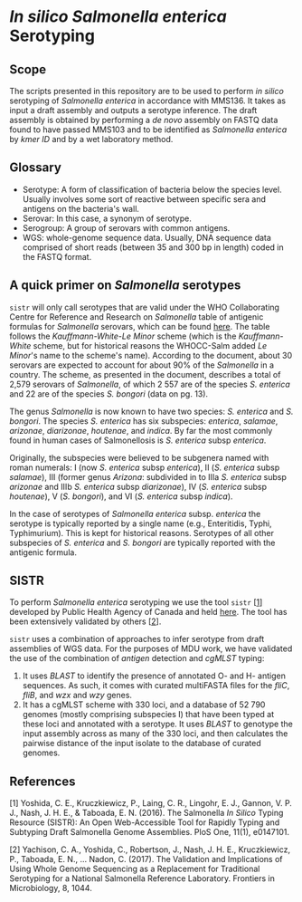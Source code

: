 # _In silico_ _Salmonella enterica_ Serotyping

## Scope

The scripts presented in this repository are to be used to perform _in silico_ serotyping of _Salmonella enterica_ in accordance with MMS136. It takes as input a draft assembly and outputs a serotype inference. The draft assembly is obtained by performing a _de novo_ assembly on FASTQ data found to have passed MMS103 and to be identified as _Salmonella enterica_ by _kmer ID_ and by a wet laboratory method.

## Glossary

- Serotype: A form of classification of bacteria below the species level. Usually involves some sort of reactive between specific sera and antigens on the bacteria's wall.
- Serovar: In this case, a synonym of serotype.
- Serogroup: A group of serovars with common antigens.
- WGS: whole-genome sequence data. Usually, DNA sequence data comprised of short reads (between 35 and 300 bp in length) coded in the FASTQ format.

## A quick primer on _Salmonella_ serotypes

`sistr` will only call serotypes that are valid under the WHO Collaborating Centre for Reference and Research on _Salmonella_ table of antigenic formulas for _Salmonella_ serovars, which can be found [here](https://www.pasteur.fr/sites/default/files/veng_0.pdf). The table follows the _Kauffmann-White-Le Minor_ scheme (which is the _Kauffmann-White_ scheme, but for historical reasons the WHOCC-Salm added _Le Minor_'s name to the scheme's name). According to the document, about 30 serovars are expected to account for about 90% of the _Salmonella_ in a country. The scheme, as presented in the document, describes a total of 2,579 serovars of _Salmonella_, of which 2 557 are of the species _S. enterica_ and 22 are of the species _S. bongori_ (data on pg. 13).

The genus _Salmonella_ is now known to have two species: _S. enterica_ and _S. bongori_. The species _S. enterica_ has six subspecies: _enterica_, _salamae_, _arizonae_, _diarizonae_, _houtenae_, and _indica_. By far the most commonly found in human cases of Salmonellosis is _S. enterica_ subsp _enterica_.

Originally, the subspecies were believed to be subgenera named with roman numerals: I (now _S. enterica_ subsp _enterica_), II (_S. enterica_ subsp _salamae_), III (former genus _Arizona_: subdivided in to IIIa _S. enterica_ subsp _arizonae_ and IIIb _S. enterica_ subsp _diarizonae_), IV (_S. enterica_ subsp _houtenae_), V (_S. bongori_), and VI (_S. enterica_ subsp _indica_).

In the case of serotypes of _Salmonella enterica_ subsp. _enterica_ the serotype is typically reported by a single name (e.g., Enteritidis, Typhi, Typhimurium). This is kept for historical reasons. Serotypes of all other subspecies of _S. enterica_ and _S. bongori_ are typically reported with the antigenic formula.

## SISTR

To perform _Salmonella enterica_ serotyping we use the tool `sistr` [[1](#yoshida)] developed by Public Health Agency of Canada and held [here](https://github.com/peterk87/sistr_cmd). The tool has been extensively validated by others [[2](#yachison)].

`sistr` uses a combination of approaches to infer serotype from draft assemblies of WGS data. For the purposes of MDU work, we have validated the use of the combination of _antigen_ detection and _cgMLST_ typing:

1. It uses _BLAST_ to identify the presence of annotated O- and H- antigen sequences. As such, it comes with curated multiFASTA files for the _fliC_, _fliB_, and _wzx_ and _wzy_ genes.
2. It has a cgMLST scheme with 330 loci, and a database of 52 790 genomes (mostly comprising subspecies I) that have been typed at these loci and annotated with a serotype. It uses _BLAST_ to genotype the input assembly across as many of the 330 loci, and then calculates the pairwise distance of the input isolate to the database of curated genomes.

## References

[<a name='yoshida'>1</a>] Yoshida, C. E., Kruczkiewicz, P., Laing, C. R., Lingohr, E. J., Gannon, V. P. J., Nash, J. H. E., & Taboada, E. N. (2016). The Salmonella _In Silico_ Typing Resource (SISTR): An Open Web-Accessible Tool for Rapidly Typing and Subtyping Draft Salmonella Genome Assemblies. PloS One, 11(1), e0147101.

[<a name="yachison">2</a>] Yachison, C. A., Yoshida, C., Robertson, J., Nash, J. H. E., Kruczkiewicz, P., Taboada, E. N., … Nadon, C. (2017). The Validation and Implications of Using Whole Genome Sequencing as a Replacement for Traditional Serotyping for a National Salmonella Reference Laboratory. Frontiers in Microbiology, 8, 1044.
